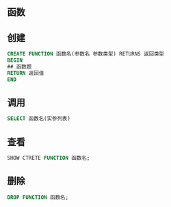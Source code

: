 ## 函数
## 创建
```sql
CREATE FUNCTION 函数名(参数名 参数类型) RETURNS 返回类型
BEGIN
## 函数题 
RETURN 返回值        
END 
```
## 调用
```sql
SELECT 函数名(实参列表)
```
## 查看
```sql
SHOW CTRETE FUNCTION 函数名;
```
## 删除
```sql
DROP FUNCTION 函数名;
```